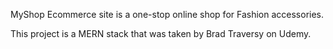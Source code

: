 MyShop Ecommerce site is a one-stop online shop for Fashion accessories.

This project is a MERN stack that was taken by Brad Traversy on Udemy. 